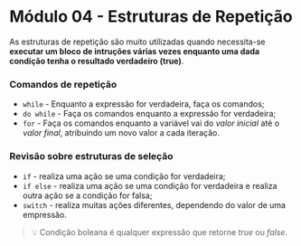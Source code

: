 # Módulo 04 - Estruturas de Repetição

As estruturas de repetição são muito utilizadas quando necessita-se **executar um bloco de intruções várias vezes enquanto uma dada condição tenha o resultado verdadeiro (true)**.

### Comandos de repetição

- `while` - Enquanto a expressão for verdadeira, faça os comandos;
- `do while` - Faça os comandos enquanto a expressão for verdadeira;
- `for` - Faça os comandos enquanto a variável vai do _valor inicial_ até o _valor final_, atribuindo um novo valor a cada iteração.

### Revisão sobre estruturas de seleção

- `if` - realiza uma ação se uma condição for verdadeira;
- `if else` - realiza uma ação se uma condição for verdadeira e realiza outra ação se a condição for falsa;
- `switch` - realiza muitas ações diferentes, dependendo do valor de uma empressão.

> 💡 Condição boleana é qualquer expressão que retorne _true_ ou _false_.
